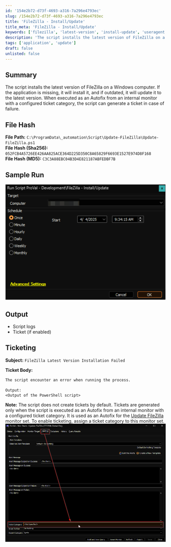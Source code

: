 ```yaml
---
id: '154e2b72-d73f-4693-a316-7a296e4793ec'
slug: /154e2b72-d73f-4693-a316-7a296e4793ec
title: 'FileZilla - Install/Update'
title_meta: 'FileZilla - Install/Update'
keywords: ['filezilla', 'latest-version', 'install-update', 'useragent']
description: 'The script installs the latest version of FileZilla on a Windows computer.'
tags: ['application', 'update']
draft: false
unlisted: false
---
```


## Summary

The script installs the latest version of FileZilla on a Windows computer. If the application is missing, it will install it, and if outdated, it will update it to the latest version. When executed as an Autofix from an internal monitor with a configured ticket category, the script can generate a ticket in case of failure.

## File Hash

**File Path:** `C:\ProgramData\_automation\Script\Update-FileZilla\Update-FileZilla.ps1`  
**File Hash (Sha256):** `052FCB4A5726EE426AA825ACE364D225D350C8A65829F6693E1527E974D8F168`  
**File Hash (MD5):** `C3C3A88EBC04B3D4E821187ABFEDBF7B`

## Sample Run

![Image1](../../../static/img/docs/154e2b72-d73f-4693-a316-7a296e4793ec/image1.png)

## Output

- Script logs
- Ticket (if enabled)

## Ticketing

**Subject:** `FileZilla Latest Version Installation Failed`

**Ticket Body:**

```plaintext
The script encounter an error when running the process. 

Output: 
<Output of the PowerShell script>
```

**Note:** The script does not create tickets by default. Tickets are generated only when the script is executed as an Autofix from an internal monitor with a configured ticket category. It is used as an Autofix for the [Update FileZilla](/docs/ea7ef637-8620-499a-a982-a805a11e14c7) monitor set. To enable ticketing, assign a ticket category to this monitor set.  
![Image2](../../../static/img/docs/154e2b72-d73f-4693-a316-7a296e4793ec/image2.png)